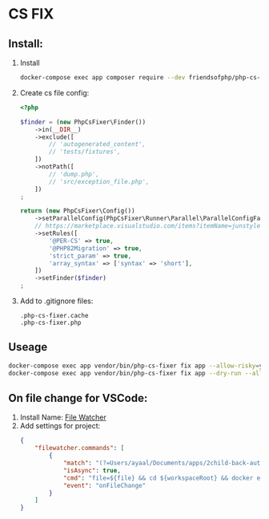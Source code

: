 # CS FIX
## Install:
1. Install 
    ```bash
    docker-compose exec app composer require --dev friendsofphp/php-cs-fixer
    ```
1. Create cs file config:
    ```php
    <?php

    $finder = (new PhpCsFixer\Finder())
        ->in(__DIR__)
        ->exclude([
            // 'autogenerated_content',
            // 'tests/fixtures',
        ])
        ->notPath([
            // 'dump.php',
            // 'src/exception_file.php',
        ])
    ;

    return (new PhpCsFixer\Config())
        ->setParallelConfig(PhpCsFixer\Runner\Parallel\ParallelConfigFactory::detect())
        // https://marketplace.visualstudio.com/items?itemName=junstyle.php-cs-fixer
        ->setRules([
            '@PER-CS' => true,
            '@PHP82Migration' => true,
            'strict_param' => true,
            'array_syntax' => ['syntax' => 'short'],
        ])
        ->setFinder($finder)
    ;
    ```
1. Add to .gitignore files:
    ```
    .php-cs-fixer.cache
    .php-cs-fixer.php
    ```
## Useage
```bash
docker-compose exec app vendor/bin/php-cs-fixer fix app --allow-risky=yes
docker-compose exec app vendor/bin/php-cs-fixer fix app --dry-run --allow-risky=yes --show-progress=dots -vvv --diff
```
## On file change for VSCode:
1. Install Name: [File Watcher](https://marketplace.visualstudio.com/items?itemName=appulate.filewatcher)
1. Add settings for project:
    ```json
    {
        "filewatcher.commands": [
            {
                "match": "(?=Users/ayaal/Documents/apps/2child-back-auth/app/*).*(?=\\.php)",
                "isAsync": true,
                "cmd": "file=${file} && cd ${workspaceRoot} && docker exec 2child-api-getway-app ./vendor/bin/php-cs-fixer fix ${file/Users\\/ayaal\\/Documents\\/apps\\/2child-back-auth/app} --allow-risky=yes --cache-file=./.php-cs-fixer.cache --quiet",
                "event": "onFileChange"
            }	
        ]
    }
    ```